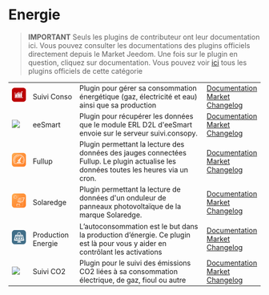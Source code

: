 
# Energie


>**IMPORTANT**
>Seuls les plugins de contributeur ont leur documentation ici. Vous pouvez consulter les documentations des plugins officiels directement depuis le Market Jeedom. Une fois sur le plugin en question, cliquez sur documentation.
>Vous pouvez voir [ici](https://market.jeedom.com/index.php?v=d&p=market&type=plugin&categorie=energy) tous les plugins officiels de cette catégorie


| | | | |
|--- | --- | --- | ---|
|<img src="conso/conso_icon.png" class="pluginLogo" width="100" />|Suivi Conso|Plugin pour gérer sa consommation énergétique (gaz, électricité et eau) ainsi que sa production |[Documentation](https://mickeys27.github.io/Docs/conso/fr_FR/)<br/>[Market](https://market.jeedom.com/index.php?v=d&p=market_display&id=1805)<br/>[Changelog](https://mickeys27.github.io/Docs/conso/fr_FR/changelog)|
|<img src="eesmart/eesmart_icon.png" class="pluginLogo" width="100" />|eeSmart|Plugin pour récupérer les données que le module ERL D2L d'eeSmart envoie sur le serveur suivi.consopy.|[Documentation](https://caelion.github.io/jeedom-plugins-documentation/eeSmart/fr_FR/)<br/>[Market](https://market.jeedom.com/index.php?v=d&p=market_display&id=3933)<br/>[Changelog](https://caelion.github.io/jeedom-plugins-documentation/eeSmart/fr_FR/changelog)|
|<img src="fullup/fullup_icon.png" class="pluginLogo" width="100" />|Fullup|Plugin permettant la lecture des données des jauges connectées Fullup. Le plugin actualise les données toutes les heures via un cron.|[Documentation](https://mips2648.github.io/jeedom-plugins-docs/fullup/fr_FR/)<br/>[Market](https://market.jeedom.com/index.php?v=d&p=market_display&id=3445)<br/>[Changelog](https://mips2648.github.io/jeedom-plugins-docs/fullup/fr_FR/changelog)|
|<img src="onduleursolaredge/onduleursolaredge_icon.png" class="pluginLogo" width="100" />|Solaredge|Plugin permettant la lecture de données d'un onduleur de panneaux photovoltaïque de la marque Solaredge.|[Documentation](https://mips2648.github.io/jeedom-plugins-docs/onduleursolaredge/fr_FR/)<br/>[Market](https://market.jeedom.com/index.php?v=d&p=market_display&id=3440)<br/>[Changelog](https://mips2648.github.io/jeedom-plugins-docs/onduleursolaredge/fr_FR/changelog)|
|<img src="prosommateur/prosommateur_icon.png" class="pluginLogo" width="100" />|Production Energie|L’autoconsommation est le but dans la production d’énergie. Ce plugin est là pour vous y aider en contrôlant les activations|[Documentation](http://mika-nt28.github.io/Documentations/prosommateur/fr_FR)<br/>[Market](https://market.jeedom.com/index.php?v=d&p=market_display&id=3829)<br/>[Changelog](https://mika-nt28.github.io/Documentations/prosommateur/fr_FR/changelog)|
|<img src="suiviCO2/suiviCO2_icon.png" class="pluginLogo" width="100" />|Suivi CO2|Plugin pour le suivi des émissions CO2 liées à sa consommation électrique, de gaz, fioul ou autre|[Documentation](https://agp42.github.io/suiviCO2/fr_FR)<br/>[Market](https://market.jeedom.com/index.php?v=d&p=market_display&id=3929)<br/>[Changelog](https://agp42.github.io/suiviCO2/fr_FR/changelog)|
